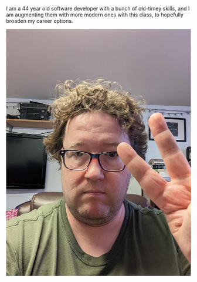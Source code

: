 I am a 44 year old software developer with a bunch of old-timey skills, and I am augmenting them with more modern ones with this class, to hopefully broaden my career options.

![Edward](420602771_357308103761251_521025041103733666_n.jpg)